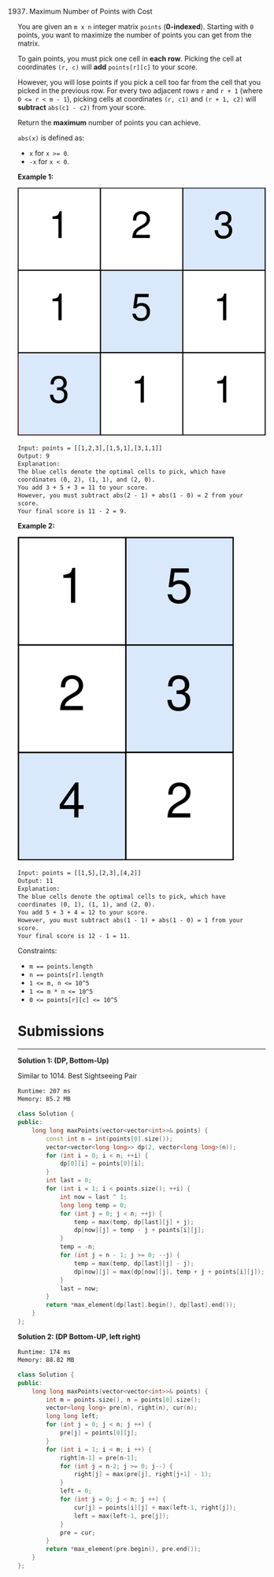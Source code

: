 1937. Maximum Number of Points with Cost

You are given an `m x n` integer matrix `points` (**0-indexed**). Starting with `0` points, you want to maximize the number of points you can get from the matrix.

To gain points, you must pick one cell in **each row**. Picking the cell at coordinates `(r, c)` will **add** `points[r][c]` to your score.

However, you will lose points if you pick a cell too far from the cell that you picked in the previous row. For every two adjacent rows `r` and `r + 1` (where `0 <= r < m - 1`), picking cells at coordinates `(r, c1)` and `(r + 1, c2)` will **subtract** `abs(c1 - c2)` from your score.

Return the **maximum** number of points you can achieve.

`abs(x)` is defined as:

* `x` for `x >= 0`.
* `-x` for `x < 0`.
 

**Example 1:**

![1937_screenshot-2021-07-12-at-13-40-26-diagram-drawio-diagrams-net.png](img/1937_screenshot-2021-07-12-at-13-40-26-diagram-drawio-diagrams-net.png)
```
Input: points = [[1,2,3],[1,5,1],[3,1,1]]
Output: 9
Explanation:
The blue cells denote the optimal cells to pick, which have coordinates (0, 2), (1, 1), and (2, 0).
You add 3 + 5 + 3 = 11 to your score.
However, you must subtract abs(2 - 1) + abs(1 - 0) = 2 from your score.
Your final score is 11 - 2 = 9.
```

**Example 2:**

![1937_screenshot-2021-07-12-at-13-42-14-diagram-drawio-diagrams-net.png](img/1937_screenshot-2021-07-12-at-13-42-14-diagram-drawio-diagrams-net.png)
```
Input: points = [[1,5],[2,3],[4,2]]
Output: 11
Explanation:
The blue cells denote the optimal cells to pick, which have coordinates (0, 1), (1, 1), and (2, 0).
You add 5 + 3 + 4 = 12 to your score.
However, you must subtract abs(1 - 1) + abs(1 - 0) = 1 from your score.
Your final score is 12 - 1 = 11.
```

Constraints:

* `m == points.length`
* `n == points[r].length`
* `1 <= m, n <= 10^5`
* `1 <= m * n <= 10^5`
* `0 <= points[r][c] <= 10^5`

# Submissions
---
**Solution 1: (DP, Bottom-Up)**

Similar to 1014. Best Sightseeing Pair

```
Runtime: 207 ms
Memory: 85.2 MB
```
```c++
class Solution {
public:
    long long maxPoints(vector<vector<int>>& points) {
        const int n = int(points[0].size());
        vector<vector<long long>> dp(2, vector<long long>(n));
        for (int i = 0; i < n; ++i) {
            dp[0][i] = points[0][i];
        }
        int last = 0;
        for (int i = 1; i < points.size(); ++i) {
            int now = last ^ 1;
            long long temp = 0;
            for (int j = 0; j < n; ++j) {
                temp = max(temp, dp[last][j] + j);
                dp[now][j] = temp - j + points[i][j];
            }
            temp = -n;
            for (int j = n - 1; j >= 0; --j) {
                temp = max(temp, dp[last][j] - j);
                dp[now][j] = max(dp[now][j], temp + j + points[i][j]);
            }
            last = now;
        }
        return *max_element(dp[last].begin(), dp[last].end());
    }
};
```

**Solution 2: (DP Bottom-UP, left right)**
```
Runtime: 174 ms
Memory: 88.82 MB
```
```c++
class Solution {
public:
    long long maxPoints(vector<vector<int>>& points) {
        int m = points.size(), n = points[0].size();
        vector<long long> pre(n), right(n), cur(n);
        long long left;
        for (int j = 0; j < n; j ++) {
            pre[j] = points[0][j];
        }
        for (int i = 1; i < m; i ++) {
            right[n-1] = pre[n-1];
            for (int j = n-2; j >= 0; j--) {
                right[j] = max(pre[j], right[j+1] - 1);
            }
            left = 0;
            for (int j = 0; j < n; j ++) {
                cur[j] = points[i][j] + max(left-1, right[j]);
                left = max(left-1, pre[j]);
            }
            pre = cur;
        }
        return *max_element(pre.begin(), pre.end());
    }
};
```
